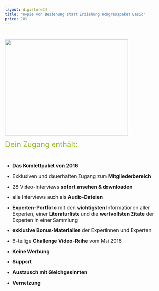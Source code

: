 ```yaml
---
layout: digistore24
title: "Kopie von Beziehung statt Erziehung Kongresspaket Basic"
price: 105
---
```

<p>&#xA0;</p>
<p><img src="http://www.beziehungstatterziehung.com/wp-content/uploads/2017/02/MOCKUP-Basic-500-1.png" alt="" width="400" height="312"></p>
<p><span style="font-size:18pt;color:#96be28;">Dein Zugang enth&#xE4;lt: </span> &#xA0;</p>
<p>&#xA0;</p>
<ul><li><span style="font-size:12pt;"><strong>Das Komlettpaket von 2016</strong></span></li>
</ul><ul><li><span style="font-size:12pt;">Exklusiven und dauerhaften Zugang zum <strong>Mitgliederbereich</strong></span></li>
</ul><ul><li><span style="font-size:12pt;">28 Video-Interviews <strong>sofort ansehen &amp; downloaden</strong></span></li>
</ul><ul><li><span style="font-size:12pt;">alle Interviews auch als <strong>Audio-Dateien&#x2028;</strong></span></li>
</ul><ul><li><span style="font-size:12pt;"><strong>Experten-Portfolio</strong> mit den <strong>wichtigsten</strong> Informationen aller Experten, einer <strong>Literaturliste</strong> und die <strong>wertvollsten Zitate</strong> der Experten in einer Sammlung&#x2028;</span></li>
</ul><ul><li><span style="font-size:12pt;"><strong>exklusive Bonus-Materialien</strong> der Expertinnen und Experten&#x2028;</span></li>
</ul><ul><li><span style="font-size:12pt;">6-teilige <strong>Challenge Video-Reihe</strong> vom Mai 2016</span></li>
</ul><ul><li><span style="font-size:12pt;"><strong>Keine Werbung</strong></span></li>
</ul><ul><li><span style="font-size:12pt;"><strong>Support</strong></span></li>
</ul><ul><li><span style="font-size:12pt;"><strong>Austausch mit Gleichgesinnten&#x2028;</strong></span></li>
</ul><ul><li><span style="font-size:12pt;"><strong>Vernetzung</strong></span></li>
</ul><p>&#xA0;</p>